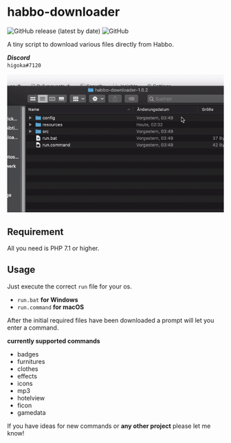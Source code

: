 # habbo-downloader
![GitHub release (latest by date)](https://img.shields.io/github/v/release/higoka/habbo-downloader?style=for-the-badge)
![GitHub](https://img.shields.io/github/license/higoka/habbo-downloader?style=for-the-badge)

A tiny script to download various files directly from Habbo.

***Discord***  
`higoka#7120`

![](preview.gif)

## Requirement
All you need is PHP 7.1 or higher.

## Usage
Just execute the correct `run` file for your os.
- `run.bat` **for Windows**  
- `run.command` **for macOS**

After the initial required files have been downloaded a prompt will let you enter a command.

**currently supported commands**
- badges
- furnitures
- clothes
- effects
- icons
- mp3
- hotelview
- ficon
- gamedata

If you have ideas for new commands or **any other project** please let me know!
